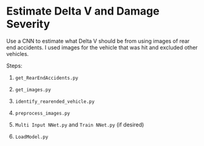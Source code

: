 # Estimate Delta V and Damage Severity

Use a CNN to estimate what Delta V should be from using images of rear end accidents. I used images for the vehicle that was hit and excluded other vehicles.

Steps:

1. `get_RearEndAccidents.py`

2. `get_images.py`

3. `identify_rearended_vehicle.py`

4. `preprocess_images.py`

5. `Multi Input NNet.py` and `Train NNet.py` (if desired)

6. `LoadModel.py`


